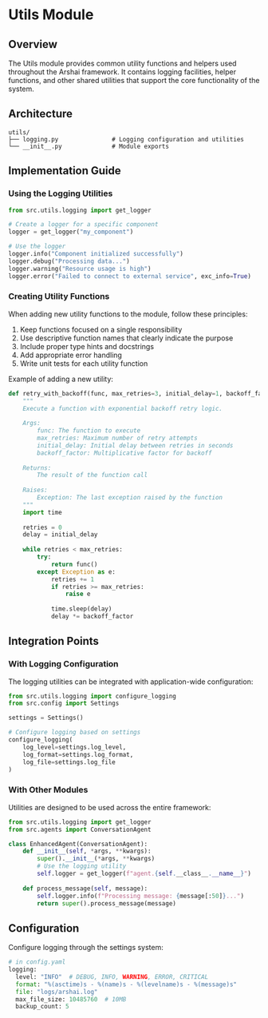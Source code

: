 # Utils Module

## Overview
The Utils module provides common utility functions and helpers used throughout the Arshai framework. It contains logging facilities, helper functions, and other shared utilities that support the core functionality of the system.

## Architecture
```
utils/
├── logging.py               # Logging configuration and utilities
└── __init__.py              # Module exports
```

## Implementation Guide

### Using the Logging Utilities

```python
from src.utils.logging import get_logger

# Create a logger for a specific component
logger = get_logger("my_component")

# Use the logger
logger.info("Component initialized successfully")
logger.debug("Processing data...")
logger.warning("Resource usage is high")
logger.error("Failed to connect to external service", exc_info=True)
```

### Creating Utility Functions

When adding new utility functions to the module, follow these principles:

1. Keep functions focused on a single responsibility
2. Use descriptive function names that clearly indicate the purpose
3. Include proper type hints and docstrings
4. Add appropriate error handling
5. Write unit tests for each utility function

Example of adding a new utility:

```python
def retry_with_backoff(func, max_retries=3, initial_delay=1, backoff_factor=2):
    """
    Execute a function with exponential backoff retry logic.
    
    Args:
        func: The function to execute
        max_retries: Maximum number of retry attempts
        initial_delay: Initial delay between retries in seconds
        backoff_factor: Multiplicative factor for backoff
        
    Returns:
        The result of the function call
        
    Raises:
        Exception: The last exception raised by the function
    """
    import time
    
    retries = 0
    delay = initial_delay
    
    while retries < max_retries:
        try:
            return func()
        except Exception as e:
            retries += 1
            if retries >= max_retries:
                raise e
                
            time.sleep(delay)
            delay *= backoff_factor
```

## Integration Points

### With Logging Configuration
The logging utilities can be integrated with application-wide configuration:

```python
from src.utils.logging import configure_logging
from src.config import Settings

settings = Settings()

# Configure logging based on settings
configure_logging(
    log_level=settings.log_level,
    log_format=settings.log_format,
    log_file=settings.log_file
)
```

### With Other Modules
Utilities are designed to be used across the entire framework:

```python
from src.utils.logging import get_logger
from src.agents import ConversationAgent

class EnhancedAgent(ConversationAgent):
    def __init__(self, *args, **kwargs):
        super().__init__(*args, **kwargs)
        # Use the logging utility
        self.logger = get_logger(f"agent.{self.__class__.__name__}")
        
    def process_message(self, message):
        self.logger.info(f"Processing message: {message[:50]}...")
        return super().process_message(message)
```

## Configuration
Configure logging through the settings system:

```python
# in config.yaml
logging:
  level: "INFO"  # DEBUG, INFO, WARNING, ERROR, CRITICAL
  format: "%(asctime)s - %(name)s - %(levelname)s - %(message)s"
  file: "logs/arshai.log"
  max_file_size: 10485760  # 10MB
  backup_count: 5
``` 